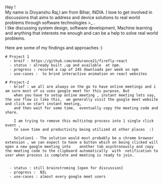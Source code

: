 Hey ! 
<br>
My name is Divyanshu Raj,I am  from Bihar, INDIA. 
I love to get involved in discussions that aims to address and device solutions to  real world problems through software technologies >_ .
<br>
I  like discussing system design, software development, Machine learning and anything that interests me enough  and can be a help to solve real world problems.
<br>

Here are some of my findings and approaches :) 
<br> 
```
# Project 1 
  - breif : https://github.com/endurance21/firefly-react
  - status : already built ,up and available  at npm. 
  - progress : recored a cap of 245 downloads per week on npm
  - use-cases :  to brind interactive animation on react websites
```

```
# Project-2
  - brief : we all are always on the go to have online meetings and i am sure most of us uses google meet for this purpose, But 
    when you have to setup online meeting , instant meeting lets say, the use flow is like this,  we generally visit the google meet website and click on start instant meeting,
    and then wait for some time,  eventually copy the meeting code and  share.

    I am trying to remove this multistep process into 1 single click event , 
    to save time and productivity being utilized at other places  :)

    Solution1 - The solution would most probably be a chrome browser extension , we can expect to have a button which on being clicked will open a new google meeting into    another tab asychronously and copy the meeting code to the clipboard automatically  with  notification to user when process is complete and meeting is ready to join.


  - status : still brainstroming [open for discussion] 
  - progress :  NIL
  - use-cases : almost every google meet users 
```
